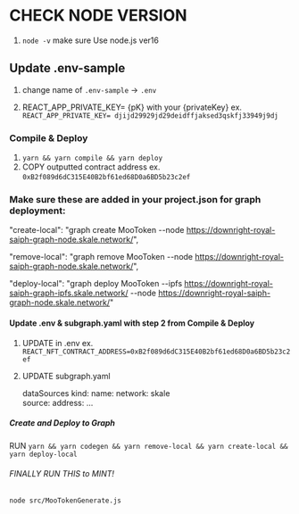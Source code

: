 # CHECK NODE VERSION
1. `node -v` make sure Use node.js ver16

## Update .env-sample

1. change name of `.env-sample` -> `.env`

2. REACT_APP_PRIVATE_KEY= {pK} with your {privateKey}
    ex. `REACT_APP_PRIVATE_KEY= djijd29929jd29deidffjaksed3qskfj33949j9dj`

### Compile & Deploy

1. `yarn && yarn compile && yarn deploy`
2.  COPY outputted contract address
    ex. `0xB2f089d6dC315E40B2bf61ed68D0a6BD5b23c2ef`

### Make sure these are added in your project.json for graph deployment:

"create-local": "graph create MooToken --node https://downright-royal-saiph-graph-node.skale.network/",

"remove-local": "graph remove MooToken --node https://downright-royal-saiph-graph-node.skale.network/",

"deploy-local": "graph deploy MooToken --ipfs https://downright-royal-saiph-graph-ipfs.skale.network/ --node https://downright-royal-saiph-graph-node.skale.network/"



#### Update .env & subgraph.yaml with step 2 from Compile & Deploy 

1. UPDATE <addContractAddress> in .env
    ex. `REACT_NFT_CONTRACT_ADDRESS=0xB2f089d6dC315E40B2bf61ed68D0a6BD5b23c2ef`

2. UPDATE subgraph.yaml

    dataSources
        kind:
        name:
        network: skale     
        source:
            address: <addContractAddress>
            ...

##### Create and Deploy to Graph

RUN `yarn && yarn codegen && yarn remove-local && yarn create-local && yarn deploy-local`





###### FINALLY RUN THIS to MINT!

`node src/MooTokenGenerate.js`
